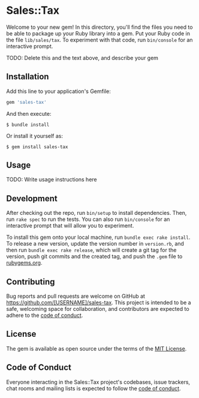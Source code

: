 # Sales::Tax

Welcome to your new gem! In this directory, you'll find the files you need to be able to package up your Ruby library into a gem. Put your Ruby code in the file `lib/sales/tax`. To experiment with that code, run `bin/console` for an interactive prompt.

TODO: Delete this and the text above, and describe your gem

## Installation

Add this line to your application's Gemfile:

```ruby
gem 'sales-tax'
```

And then execute:

    $ bundle install

Or install it yourself as:

    $ gem install sales-tax

## Usage

TODO: Write usage instructions here

## Development

After checking out the repo, run `bin/setup` to install dependencies. Then, run `rake spec` to run the tests. You can also run `bin/console` for an interactive prompt that will allow you to experiment.

To install this gem onto your local machine, run `bundle exec rake install`. To release a new version, update the version number in `version.rb`, and then run `bundle exec rake release`, which will create a git tag for the version, push git commits and the created tag, and push the `.gem` file to [rubygems.org](https://rubygems.org).

## Contributing

Bug reports and pull requests are welcome on GitHub at https://github.com/[USERNAME]/sales-tax. This project is intended to be a safe, welcoming space for collaboration, and contributors are expected to adhere to the [code of conduct](https://github.com/[USERNAME]/sales-tax/blob/master/CODE_OF_CONDUCT.md).

## License

The gem is available as open source under the terms of the [MIT License](https://opensource.org/licenses/MIT).

## Code of Conduct

Everyone interacting in the Sales::Tax project's codebases, issue trackers, chat rooms and mailing lists is expected to follow the [code of conduct](https://github.com/[USERNAME]/sales-tax/blob/master/CODE_OF_CONDUCT.md).
